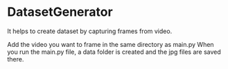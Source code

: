 # DatasetGenerator
 It helps to create dataset by capturing frames from video.

 Add the video you want to frame in the same directory as main.py
 When you run the main.py file, a data folder is created and the jpg files are saved there.
